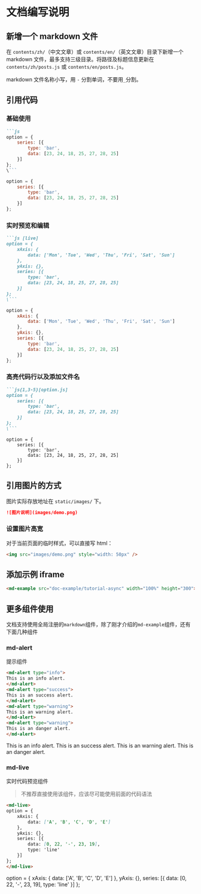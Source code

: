 # 文档编写说明

## 新增一个 markdown 文件

在 `contents/zh/`（中文文章）或 `contents/en/`（英文文章）目录下新增一个 markdown 文件，最多支持三级目录。将路径及标题信息更新在 `contents/zh/posts.js` 或 `contents/en/posts.js`。

markdown 文件名称小写，用 `-` 分割单词，不要用`_`分割。

## 引用代码

### 基础使用

```markdown
```js
option = {
    series: [{
        type: 'bar',
        data: [23, 24, 18, 25, 27, 28, 25]
    }]
};
\```
```

```js
option = {
    series: [{
        type: 'bar',
        data: [23, 24, 18, 25, 27, 28, 25]
    }]
};
```

### 实时预览和编辑

```markdown
```js [live]
option = {
    xAxis: {
        data: ['Mon', 'Tue', 'Wed', 'Thu', 'Fri', 'Sat', 'Sun']
    },
    yAxis: {},
    series: [{
        type: 'bar',
        data: [23, 24, 18, 25, 27, 28, 25]
    }]
};
\```
```

```js [live]
option = {
    xAxis: {
        data: ['Mon', 'Tue', 'Wed', 'Thu', 'Fri', 'Sat', 'Sun']
    },
    yAxis: {},
    series: [{
        type: 'bar',
        data: [23, 24, 18, 25, 27, 28, 25]
    }]
};
```


### 高亮代码行以及添加文件名

```markdown
```js{1,3-5}[option.js]
option = {
    series: [{
        type: 'bar',
        data: [23, 24, 18, 25, 27, 28, 25]
    }]
};
\```
```

```js{1,3-5}[option.js]
option = {
    series: [{
        type: 'bar',
        data: [23, 24, 18, 25, 27, 28, 25]
    }]
};
```


## 引用图片的方式

图片实际存放地址在 `static/images/` 下。

```markdown
![图片说明](images/demo.png)
```

### 设置图片高宽

对于当前页面的临时样式，可以直接写 html：

```markdown
<img src="images/demo.png" style="width: 50px" />
```


## 添加示例 iframe

```markdown
<md-example src="doc-example/tutorial-async" width="100%" height="300"></md-example>
```

<md-example src="doc-example/tutorial-async" width="100%" height="300"></md-example>


## 更多组件使用

文档支持使用全局注册的`markdown`组件，除了刚才介绍的`md-example`组件，还有下面几种组件


### md-alert

提示组件

```markdown
<md-alert type="info">
This is an info alert.
</md-alert>
<md-alert type="success">
This is an success alert.
</md-alert>
<md-alert type="warning">
This is an warning alert.
</md-alert>
<md-alert type="warning">
This is an danger alert.
</md-alert>
```

<md-alert type="info">
This is an info alert.
</md-alert>
<md-alert type="success">
This is an success alert.
</md-alert>
<md-alert type="warning">
This is an warning alert.
</md-alert>
<md-alert type="danger">
This is an danger alert.
</md-alert>


### md-live

实时代码预览组件

> 不推荐直接使用该组件，应该尽可能使用前面的代码语法

```markdown
<md-live>
option = {
    xAxis: {
        data: ['A', 'B', 'C', 'D', 'E']
    },
    yAxis: {},
    series: [{
        data: [0, 22, '-', 23, 19],
        type: 'line'
    }]
};
</md-live>
```

<md-live>
option = {
    xAxis: {
        data: ['A', 'B', 'C', 'D', 'E']
    },
    yAxis: {},
    series: [{
        data: [0, 22, '-', 23, 19],
        type: 'line'
    }]
};
</md-live>